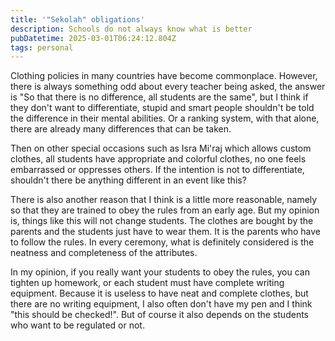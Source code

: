 ```yaml
---
title: '"Sekolah" obligations'
description: Schools do not always know what is better
pubDatetime: 2025-03-01T06:24:12.804Z
tags: personal
---
```

Clothing policies in many countries have become commonplace. However, there is always something odd about every teacher being asked, the answer is "So that there is no difference, all students are the same", but I think if they don't want to differentiate, stupid and smart people shouldn't be told the difference in their mental abilities. Or a ranking system, with that alone, there are already many differences that can be taken.

Then on other special occasions such as Isra Mi'raj which allows custom clothes, all students have appropriate and colorful clothes, no one feels embarrassed or oppresses others. If the intention is not to differentiate, shouldn't there be anything different in an event like this?

There is also another reason that I think is a little more reasonable, namely so that they are trained to obey the rules from an early age. But my opinion is, things like this will not change students. The clothes are bought by the parents and the students just have to wear them. It is the parents who have to follow the rules. In every ceremony, what is definitely considered is the neatness and completeness of the attributes.

In my opinion, if you really want your students to obey the rules, you can tighten up homework, or each student must have complete writing equipment. Because it is useless to have neat and complete clothes, but there are no writing equipment, I also often don't have my pen and I think "this should be checked!". But of course it also depends on the students who want to be regulated or not.